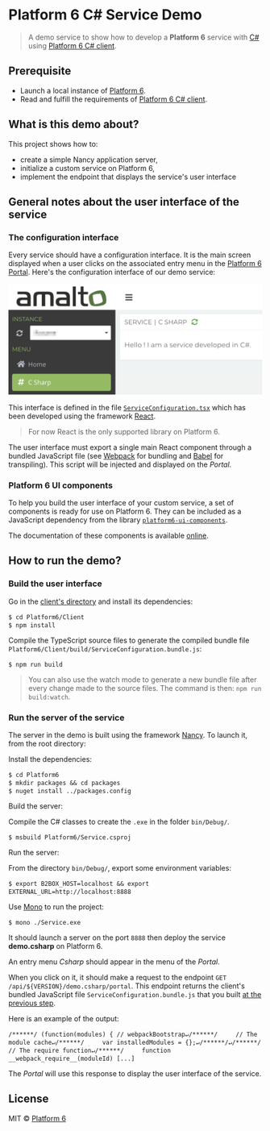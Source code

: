 # Platform 6 C# Service Demo

> A demo service to show how to develop a __Platform 6__ service with [C#](https://docs.microsoft.com/en-us/dotnet/csharp/) using [Platform 6 C# client](https://github.com/amalto/platform6-client-csharp).

## Prerequisite

- Launch a local instance of [Platform 6](https://documentation.amalto.com/platform6/master/).
- Read and fulfill the requirements of [Platform 6 C# client][platform6-csharp-client].

## What is this demo about?

This project shows how to:

- create a simple Nancy application server,
- initialize a custom service on Platform 6,
- implement the endpoint that displays the service's user interface

## General notes about the user interface of the service

### The configuration interface

Every service should have a configuration interface.
It is the main screen displayed when a user clicks on the associated entry menu in the [Platform 6 Portal].
Here's the configuration interface of our demo service:

![Service's configuration interface](images/service_configuration_interface_example.png)

This interface is defined in the file [`ServiceConfiguration.tsx`](Platform6/Client/Sources/ServiceConfiguration.tsx) which has been developed using the framework [React](https://reactjs.org/).

> For now React is the only supported library on Platform 6.

The user interface must export a single main React component through a bundled JavaScript file (see [Webpack](https://webpack.js.org/) for bundling and [Babel](https://babeljs.io/) for transpiling).
This script will be injected and displayed on the _Portal_.

### Platform 6 UI components

To help you build the user interface of your custom service, a set of components is ready for use on Platform 6.
They can be included as a JavaScript dependency from the library [`platform6-ui-components`](https://github.com/amalto/platform6-ui-components).

The documentation of these components is available [online](https://documentation.amalto.com/platform6/master/developer-guide/platform6-ui-components/docs/).

## How to run the demo?

### Build the user interface

Go in the [client's directory](./Platform6/Client) and install its dependencies:

```console
$ cd Platform6/Client
$ npm install
```

Compile the TypeScript source files to generate the compiled bundle file `Platform6/Client/build/ServiceConfiguration.bundle.js`:

```console
$ npm run build
```

> You can also use the watch mode to generate a new bundle file after every change made to the source files. The command is then: `npm run build:watch`.

### Run the server of the service

The server in the demo is built using the framework [Nancy](http://nancyfx.org/).
To launch it, from the root directory:

Install the dependencies:

```console
$ cd Platform6
$ mkdir packages && cd packages
$ nuget install ../packages.config
```

Build the server:

Compile the C# classes to create the `.exe` in the folder `bin/Debug/`.

```console
$ msbuild Platform6/Service.csproj 
```

Run the server:

From the directory `bin/Debug/`, export some environment variables:

```console
$ export B2BOX_HOST=localhost && export EXTERNAL_URL=http://localhost:8888
```

Use [Mono](//www.mono-project.com/) to run the project:

```console
$ mono ./Service.exe
```

It should launch a server on the port `8888` then deploy the service __demo.csharp__ on Platform 6.

An entry menu _Csharp_ should appear in the menu of the _Portal_.

When you click on it, it should make a request to the endpoint `GET /api/${VERSION}/demo.csharp/portal`.
This endpoint returns the client's bundled JavaScript file `ServiceConfiguration.bundle.js` that you built [at the previous step](#build-the-user-interface).

Here is an example of the output:

```
/******/ (function(modules) { // webpackBootstrap↵/******/     // The module cache↵/******/     var installedModules = {};↵/******/↵/******/     // The require function↵/******/     function __webpack_require__(moduleId) [...]
```

The _Portal_ will use this response to display the user interface of the service.

[platform6-csharp-client]: https://github.com/amalto/platform6-client-csharp
[Platform 6 Portal]: http://localhost:8480/

## License

MIT © [Platform 6](https://www.platform6.io)